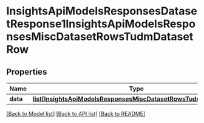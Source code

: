 # InsightsApiModelsResponsesDatasetResponse1InsightsApiModelsResponsesMiscDatasetRowsTudmDatasetRow

## Properties
Name | Type | Description | Notes
------------ | ------------- | ------------- | -------------
**data** | [**list[InsightsApiModelsResponsesMiscDatasetRowsTudmDatasetRow]**](InsightsApiModelsResponsesMiscDatasetRowsTudmDatasetRow.md) |  | [optional] 

[[Back to Model list]](../README.md#documentation-for-models) [[Back to API list]](../README.md#documentation-for-api-endpoints) [[Back to README]](../README.md)

